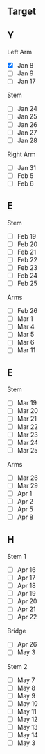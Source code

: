 ## Target


## Y

Left Arm
- [x] Jan 8
- [ ] Jan 9
- [ ] Jan 17

Stem
- [ ] Jan 24
- [ ] Jan 25
- [ ] Jan 26
- [ ] Jan 27
- [ ] Jan 28

Right Arm
- [ ] Jan 31
- [ ] Feb 5
- [ ] Feb 6

## E

Stem
- [ ] Feb 19
- [ ] Feb 20
- [ ] Feb 21
- [ ] Feb 22
- [ ] Feb 23
- [ ] Feb 24
- [ ] Feb 25

Arms
- [ ] Feb 26
- [ ] Mar 1
- [ ] Mar 4
- [ ] Mar 5
- [ ] Mar 6
- [ ] Mar 11

## E

Stem
- [ ] Mar 19
- [ ] Mar 20
- [ ] Mar 21
- [ ] Mar 22
- [ ] Mar 23
- [ ] Mar 24
- [ ] Mar 25

Arms
- [ ] Mar 26
- [ ] Mar 29
- [ ] Apr 1
- [ ] Apr 2
- [ ] Apr 5
- [ ] Apr 8

## H

Stem 1
- [ ] Apr 16
- [ ] Apr 17
- [ ] Apr 18
- [ ] Apr 19
- [ ] Apr 20
- [ ] Apr 21
- [ ] Apr 22

Bridge
- [ ] Apr 26
- [ ] May 3

Stem 2
- [ ] May 7
- [ ] May 8
- [ ] May 9
- [ ] May 10
- [ ] May 11
- [ ] May 12
- [ ] May 13
- [ ] May 14
- [ ] May 3
